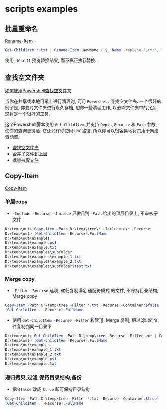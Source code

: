 # scripts examples

## 批量重命名

[Rename-Item](https://docs.microsoft.com/zh-cn/powershell/module/Microsoft.PowerShell.Management/Rename-Item?view=powershell-7)

```powershell
Get-ChildItem *.txt | Rename-Item -NewName { $_.Name -replace '.txt','.log' }
```

使用 `-WhatIf` 预览替换结果, 而不真正执行替换.

## 查找空文件夹

[如何使用Powershell查找空文件夹](如何使用Powershell查找空文件夹)

当你在共享或本地目录上进行清理时, 可用 `Powershell` 寻找空文件夹.
一个很好的例子是, 你要对文件夹进行永久存档, 想做一些清理工作, 以去除文件夹中的冗余, 这将是一个很好的工具.

这个Powershell脚本使用 `Get-ChildItem`, 并支持 `Depth`, `Recurse` 和 `Path` 参数, 使你的查询更灵活.
它还允许你使用 `UNC` 路径, 所以你可以很容易地将其用于网络驱动器.

+ [查找空文件夹](Get-EmptyDirectory.ps1)
+ [合并子文件到上层](Merge-ChildItem.ps1)
+ [批量拉取文件](receive-adb.ps1)

## Copy-Item

[Copy-Item](https://learn.microsoft.com/en-us/powershell/module/Microsoft.PowerShell.Management/Copy-Item)

### 单层copy

+ `-Include -Recurse`; `-Include` 只做用到 `-Path` 给出的顶层目录上, 不审核子文件

```powershell
D:\temp\out> Copy-Item -Path D:\temp\tree\* -Include ex* -Recurse
D:\temp\out> (Get-ChildItem -Recurse).FullName
D:\temp\out\examples
D:\temp\out\example.ps1
D:\temp\out\example.txt
D:\temp\out\examples\subfolder
D:\temp\out\examples\example_1.txt
D:\temp\out\examples\example_2.txt
D:\temp\out\examples\subfolder\test.txt
```

### Merge copy

+ `-Filter -Recurse` 选项; 递归复制满足 通配符模式 的文件, 不保持目录结构; Merge copy

```powershell
Copy-Item -Path C:\temp\tree -Filter *.txt -Recurse -Container:$false
(Get-ChildItem . -Recurse).FullName
```

+ 使用 `Get-ChildItem -Recurse -Filter` 和管道, Merge 复制, 把过滤出的文件复制到同一目录下

```powershell
D:\temp\out> Get-ChildItem -Path D:\temp\tree -Recurse -Filter ex* | Copy-Item
D:\temp\out> (Get-ChildItem -Recurse).FullName
D:\temp\out\examples
D:\temp\out\example_1.txt
D:\temp\out\example_2.txt
D:\temp\out\example.ps1
D:\temp\out\example.txt
```

### 递归拷贝,过滤,保持目录结构,备份

+ 把 `$false` 改成 `$true` 即可保持目录结构

```powershell
Copy-Item -Path C:\temp\tree -Filter *.txt -Recurse -Container:$true
(Get-ChildItem . -Recurse).FullName
```
